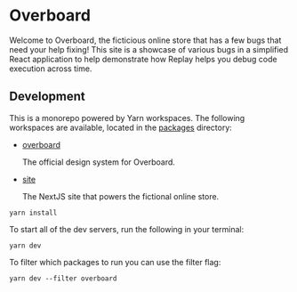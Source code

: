 # Overboard

Welcome to Overboard, the ficticious online store that has a few bugs that need your help fixing! This site is a showcase of various bugs in a simplified React application to help demonstrate how Replay helps you debug code execution across time.

## Development

This is a monorepo powered by Yarn workspaces. The following workspaces are available, located in the [packages](/packages) directory:

- [overboard](/packages/overboard/)

  The official design system for Overboard.

- [site](/packages/site/)

  The NextJS site that powers the fictional online store.

```
yarn install
```

To start all of the dev servers, run the following in your terminal:

```
yarn dev
```

To filter which packages to run you can use the filter flag:

```
yarn dev --filter overboard
```
